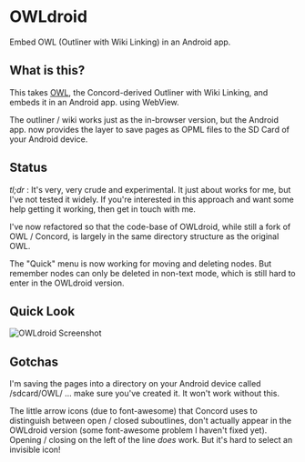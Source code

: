 OWLdroid
========

Embed OWL (Outliner with Wiki Linking) in an Android app.

What is this?
-------------

This takes [OWL](https://github.com/interstar/OWL), the Concord-derived Outliner with Wiki Linking, and embeds it in an Android app. using WebView.

The outliner / wiki works just as the in-browser version, but the Android app. now provides the layer to save pages as OPML files to the SD Card of your Android device.



Status
------

*tl;dr* : It's very, very crude and experimental. It just about works for me, but I've not tested it widely. If you're interested in this approach and want some help getting it working, then get in touch with me. 

I've now refactored so that the code-base of OWLdroid, while still a fork of OWL / Concord, is largely in the same directory structure as the original OWL.

The "Quick" menu is now working for moving and deleting nodes. But remember nodes can only be deleted in non-text mode, which is still 
hard to enter in the OWLdroid version.


Quick Look
----------
![OWLdroid Screenshot](http://sdi.thoughtstorms.info/wp-content/uploads/2014/02/Screenshot_2014-02-03-13-19-04.png)

Gotchas
--------

I'm saving the pages into a directory on your Android device called /sdcard/OWL/ ... make sure you've created it. It won't work without this.

The little arrow icons (due to font-awesome) that Concord uses to distinguish between open / closed suboutlines, don't actually appear in 
the OWLdroid version (some font-awesome problem I haven't fixed yet). Opening / closing on the left of the line *does* work. But it's hard to select an invisible icon!



